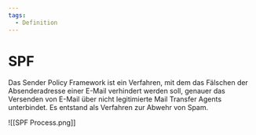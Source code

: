 ```yaml
---
tags:
  - Definition
---
```


# SPF

Das Sender Policy Framework ist ein Verfahren, mit dem das Fälschen der Absenderadresse einer E-Mail verhindert werden soll, genauer das Versenden von E-Mail über nicht legitimierte Mail Transfer Agents unterbindet. Es entstand als Verfahren zur Abwehr von Spam.

![[SPF Process.png]]
